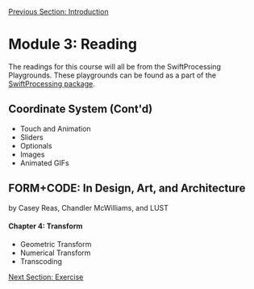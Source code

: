 [Previous Section: Introduction](README.md)

# Module 3: Reading

The readings for this course will all be from the SwiftProcessing Playgrounds. These playgrounds can be found as a part of the [SwiftProcessing package](https://github.com/jjkaufman/SwiftProcessing/archive/refs/heads/main.zip).

## Coordinate System (Cont'd)

- Touch and Animation
- Sliders
- Optionals
- Images
- Animated GIFs

## FORM+CODE: In Design, Art, and Architecture

by Casey Reas, Chandler McWilliams, and LUST

#### Chapter 4: Transform

- Geometric Transform
- Numerical Transform
- Transcoding

[Next Section: Exercise](2_EXERCISE.md)

